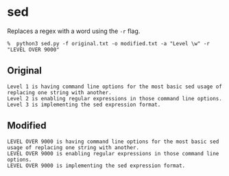 # sed
Replaces a regex with a word using the `-r` flag.
```
%  python3 sed.py -f original.txt -o modified.txt -a "Level \w" -r "LEVEL OVER 9000"
```
## Original
```
Level 1 is having command line options for the most basic sed usage of replacing one string with another.
Level 2 is enabling regular expressions in those command line options.
Level 3 is implementing the sed expression format.
```
## Modified
```
LEVEL OVER 9000 is having command line options for the most basic sed usage of replacing one string with another.
LEVEL OVER 9000 is enabling regular expressions in those command line options.
LEVEL OVER 9000 is implementing the sed expression format.
```